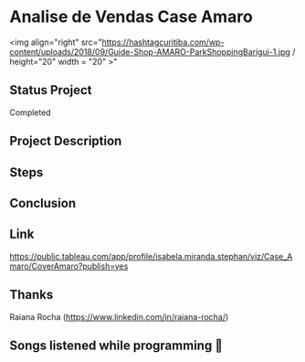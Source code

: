 # Analise de Vendas Case Amaro
 
<img align="right" src="https://hashtagcuritiba.com/wp-content/uploads/2018/09/Guide-Shop-AMARO-ParkShoppingBarigui-1.jpg / height="20" width = "20" >"

## Status Project

Completed

## Project Description


## Steps


## Conclusion

## Link 

https://public.tableau.com/app/profile/isabela.miranda.stephan/viz/Case_Amaro/CoverAmaro?publish=yes

## Thanks

Raiana Rocha (https://www.linkedin.com/in/raiana-rocha/)

## Songs listened while programming 🎼 


